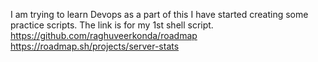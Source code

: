 I am trying to learn Devops as a part of this I have started creating some practice scripts.
The link is for my 1st shell script. https://github.com/raghuveerkonda/roadmap
https://roadmap.sh/projects/server-stats
